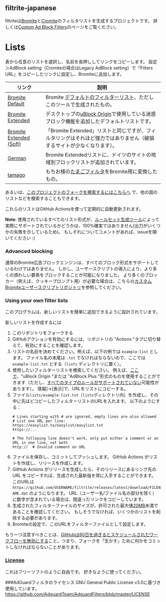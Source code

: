 ## filtrite-japanese
filtriteは[Bromite](https://www.bromite.org/)と[Cromite](https://www.cromite.org/)のフィルタリストを生成するプロジェクトです。 詳しくは[Custom Ad Block Filters](https://www.bromite.org/custom-filters)のページをご覧ください。　

# Lists
表から任意のリストを選択し、名前を長押ししてリンクをコピーします。 設定＞AdBlock setting（Cromiteの場合はLegacy AdBlock setting）で「Filters URL」をコピーしたリンクに設定し、Bromiteに追加します。

| リンク | 説明  |
| ------ | ------|
| [Bromite Default](https://github.com/mikadukiken/filtrite-japanese/releases/latest/download/bromite-default.dat) | Bromite [デフォルトのフィルターリスト](https://github.com/bromite/filters)、ただしこのツールで生成されたもの。|
| [Bromite Extended](https://github.com/mikadukiken/filtrite-japanese/releases/latest/download/bromite-extended.dat) | デスクトップの[uBlock Origin](https://github.com/gorhill/uBlock)で使用している迷惑ブロック機能を追加したデフォルトリストです。 |
| [Bromite Extended (Soft)](https://github.com/mikadukiken/filtrite-japanese/releases/latest/download/bromite-extended-soft.dat) | 「Bromite Extended」リストと同じですが、フィルタリングはそれほど強力ではありません（破損するサイトが少なくなります）。 |
| [German](https://github.com/mikadukiken/filtrite-japanese/releases/latest/download/german.dat) | Bromite Extendedリストに、ドイツのサイトの地域別ブロックリストが追加されています。 |
|[tamago](https://github.com/mikadukiken/filtrite-japanese/releases/latest/download/tamago.dat)|もちお様の[たまごフィルタ](https://raw.githubusercontent.com/eEIi0A5L/adblock_filter/master/tamago_filter.txt)をBromite用に変換したもの。|

あるいは、[このプロジェクトのフォークを検索するにはこちらへ](https://filterlists.010.one/) で、他の国のリストなどを検索することもできます。


これらのリストはGitHub Actionsを使って定期的に自動更新されます。

**Note**: 使用されているすべてのリスト形式が、[ルールセット生成ツール](https://github.com/xarantolus/subresource_filter_tools)によって実際にサポートされているかどうかは、100%確実ではありません(出力がいくつかの失敗を示しているため)。 もしそれについてコメントがあれば、issueを開いてください :)


### Advanced blocking
通常のBromite広告ブロックエンジンは、すべてのブロック形式をサポートしているわけではありません。 しかし、ユーザースクリプトの導入により、より多くの煩わしい要素をブロックすることが可能になりました。 より多くのブロッカー（例えば、クッキープロンプト用）が必要な場合は、こちらの[カスタムBromiteユーザースクリプトリポジトリ](https://github.com/xarantolus/bromite-userscripts/)を参照してください。

### Using your own filter lists
このプログラムは、新しいリストを簡単に追加できるように設計されています。

新しいリストを作成するには

1. このリポジトリをフォークする
2. GitHubアクションを有効にするには、リポジトリの "Actions "タブに切り替えて、有効にすることを確認します。
3. リストの名前を決めてください。例えば、以下の例では `example-list` とします。 ファイル名の末尾は `.txt` でなければならないので、ここでは `example-list.txt` とする（`lists` ディレクトリに置く）。
4. 使用したいフィルターリストを検索してください。 例えば、[ここで](https://filterlists.com/)、"uBlock Origin "または "AdBlock Plus "形式のものを使用することができます（ただし、[すべてのタイプのルールがサポートされていない](https://github.com/bromite/bromite/wiki/AdBlocking)可能性があります）。 情報]→[表示]で、URLをリストにコピーする。
5. ファイル`lists/example-list.txt`（`lists`ディレクトリ内）を作成し、その中に先ほどコピーしたフィルターリストのURLを入れます。 以下のようにする：
    ```
    # Lines starting with # are ignored, empty lines are also allowed
    # List one URL per line:
    https://easylist.to/easylist/easylist.txt
    https://...

    # The following line doesn't work, only put either a comment or an URL in one line, not both
    http://  # Invalid comment on URL
    ```
6. ファイルを保存し、コミットしてプッシュします。 GitHub Actions がリストを作成し、リリースを作成します。
7. GitHub Actions がリリースを生成したら、そのリリースにあるリンク先の URL をコピーすれば、生成された最新版を常に入手することができます。 このURLは `https://github.com/USERNAME/filtrite/releases/latest/download/FILENAME.dat` のようになります。 URL（ユーザー名/ファイル名の部分を除く）に数字が含まれている場合は、間違ったリンクをコピーしています。
8. 生成されたフィルターファイルのサイズが、許可された最大値[20MB](https://github.com/bromite/bromite/blob/6f40f8341ab3fbcab458c10fe7b6bbcb8f881404/build/patches/Bromite-subresource-adblocker.patch#L1160-L1161)未満であることを確認してください。 もしそうでなければ、いくつかのリストを削除する必要があります。
9. Bromiteの設定で、このURLをフィルターファイルとして設定します。

もう一つ注意すべきことは、[GitHubは60日を過ぎるとスケジュールされたワークフローを無効にする](https://docs.github.com/en/actions/managing-workflow-runs/disabling-and-enabling-a-workflow)こと。つまり、フォークを「生かす」ために何かをコミットしなければならないことがあります。


### [License](LICENSE)
これはフリーソフトのように自由です。 好きなように使ってください。

###AdGuardフィルタのライセンス
GNU General Public License v3.0に基づき使用しています。
https://github.com/AdguardTeam/AdguardFilters/blob/master/LICENSE

